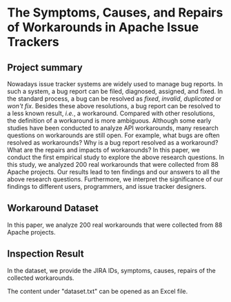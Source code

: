 # The Symptoms, Causes, and Repairs of Workarounds in Apache Issue Trackers

## Project summary

Nowadays issue tracker systems are widely used to manage bug reports. In such a system, a bug report can be filed, diagnosed, assigned, and fixed. In the standard process, a bug can be resolved as *fixed*, *invalid*, *duplicated* or *won't fix*. Besides these above resolutions, a bug report can be resolved to a less known result, *i.e.*, a workaround. Compared with other resolutions, the definition of a workaround is more ambiguous. Although some early studies have been conducted to analyze API workarounds, many research questions on workarounds are still open. For example, what bugs are often resolved as workarounds? Why is a bug report resolved as a workaround? What are the repairs and impacts of workarounds? In this paper, we conduct the first empirical study to explore the above research questions. In this study, we analyzed 200 real workarounds that were collected from 88 Apache projects. Our results lead to ten findings and our answers to all the above research questions. Furthermore, we interpret the significance of our findings to different users, programmers, and issue tracker designers.

## Workaround Dataset

In this paper, we analyze 200 real workarounds that were collected from 88 Apache projects.

## Inspection Result

In the dataset, we provide the JIRA IDs, symptoms, causes, repairs of the collected workarounds.

The content under "dataset.txt" can be opened as an Excel file.